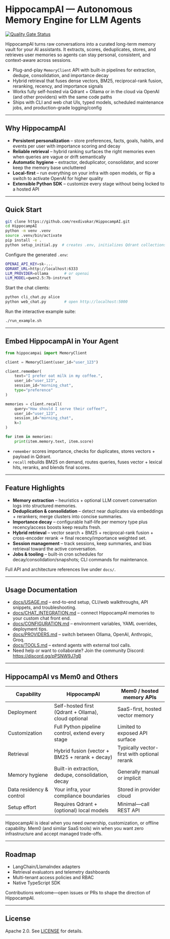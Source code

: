# HippocampAI — Autonomous Memory Engine for LLM Agents

[![Quality Gate Status](https://sonar.craftedbrain.com/api/project_badges/measure?project=rexdivakar_HippocampAI_6669aa8c-2e81-4016-9993-b29a3a78c475&metric=alert_status&token=sqb_dd0c0b1bf58646ce474b64a1fa8d83446345bccf)](https://sonar.craftedbrain.com/dashboard?id=rexdivakar_HippocampAI_6669aa8c-2e81-4016-9993-b29a3a78c475)

HippocampAI turns raw conversations into a curated long-term memory vault for your AI assistants. It extracts, scores, deduplicates, stores, and retrieves user memories so agents can stay personal, consistent, and context-aware across sessions.

- Plug-and-play `MemoryClient` API with built-in pipelines for extraction, dedupe, consolidation, and importance decay
- Hybrid retrieval that fuses dense vectors, BM25, reciprocal-rank fusion, reranking, recency, and importance signals
- Works fully self-hosted via Qdrant + Ollama or in the cloud via OpenAI (and other providers) with the same code paths
- Ships with CLI and web chat UIs, typed models, scheduled maintenance jobs, and production-grade logging/config

---

## Why HippocampAI

- **Persistent personalization** – store preferences, facts, goals, habits, and events per user with importance scoring and decay
- **Reliable retrieval** – hybrid ranking surfaces the right memories even when queries are vague or drift semantically
- **Automatic hygiene** – extractor, deduplicator, consolidator, and scorer keep the memory base uncluttered
- **Local-first** – run everything on your infra with open models, or flip a switch to activate OpenAI for higher quality
- **Extensible Python SDK** – customize every stage without being locked to a hosted API

---

## Quick Start

```bash
git clone https://github.com/rexdivakar/HippocampAI.git
cd HippocampAI
python -m venv .venv
source .venv/bin/activate
pip install -e .
python setup_initial.py  # creates .env, initializes Qdrant collections
```

Configure the generated `.env`:

```bash
OPENAI_API_KEY=sk-...
QDRANT_URL=http://localhost:6333
LLM_PROVIDER=ollama       # or openai
LLM_MODEL=qwen2.5:7b-instruct
```

Start the chat clients:

```bash
python cli_chat.py alice
python web_chat.py        # open http://localhost:5000
```

Run the interactive example suite:

```bash
./run_example.sh
```

---

## Embed HippocampAI in Your Agent

```python
from hippocampai import MemoryClient

client = MemoryClient(user_id="user_123")

client.remember(
    text="I prefer oat milk in my coffee.",
    user_id="user_123",
    session_id="morning_chat",
    type="preference"
)

memories = client.recall(
    query="How should I serve their coffee?",
    user_id="user_123",
    session_id="morning_chat",
    k=3
)

for item in memories:
    print(item.memory.text, item.score)
```

- `remember` scores importance, checks for duplicates, stores vectors + payload in Qdrant.
- `recall` rebuilds BM25 on demand, routes queries, fuses vector + lexical hits, reranks, and blends final scores.

---

## Feature Highlights

- **Memory extraction** – heuristics + optional LLM convert conversation logs into structured memories.
- **Deduplication & consolidation** – detect near duplicates via embeddings + rerankers; merge clusters into concise summaries.
- **Importance decay** – configurable half-life per memory type plus recency/access boosts keep results fresh.
- **Hybrid retrieval** – vector search + BM25 + reciprocal-rank fusion + cross-encoder rerank → final recency/importance weighted set.
- **Session management** – track sessions, keep summaries, and bias retrieval toward the active conversation.
- **Jobs & tooling** – built-in cron schedules for decay/consolidation/snapshots; CLI commands for maintenance.

Full API and architecture references live under `docs/`.

---

## Usage Documentation

- [docs/USAGE.md](docs/USAGE.md) – end-to-end setup, CLI/web walkthroughs, API snippets, and troubleshooting.
- [docs/CHAT_INTEGRATION.md](docs/CHAT_INTEGRATION.md) – connect HippocampAI memories to your custom chat front end.
- [docs/CONFIGURATION.md](docs/CONFIGURATION.md) – environment variables, YAML overrides, deployment tips.
- [docs/PROVIDERS.md](docs/PROVIDERS.md) – switch between Ollama, OpenAI, Anthropic, Groq.
- [docs/TOOLS.md](docs/TOOLS.md) – extend agents with external tool calls.
- Need help or want to collaborate? Join the community Discord: https://discord.gg/pPSNW9J7gB

---

## HippocampAI vs Mem0 and Others

| Capability                | HippocampAI                                         | Mem0 / hosted memory APIs                    |
|---------------------------|----------------------------------------------------|----------------------------------------------|
| Deployment                | Self-hosted first (Qdrant + Ollama), cloud optional| SaaS-first, hosted vector memory             |
| Customization             | Full Python pipeline control, extend every stage   | Limited to exposed API surface               |
| Retrieval                 | Hybrid fusion (vector + BM25 + rerank + decay)     | Typically vector-first with optional rerank  |
| Memory hygiene            | Built-in extraction, dedupe, consolidation, decay  | Generally manual or implicit                 |
| Data residency & control  | Your infra, your compliance boundaries             | Stored in provider cloud                     |
| Setup effort              | Requires Qdrant + (optional) local models          | Minimal—call REST API                        |

HippocampAI is ideal when you need ownership, customization, or offline capability. Mem0 (and similar SaaS tools) win when you want zero infrastructure and accept managed trade-offs.

---

## Roadmap

- LangChain/LlamaIndex adapters
- Retrieval evaluators and telemetry dashboards
- Multi-tenant access policies and RBAC
- Native TypeScript SDK

Contributions welcome—open issues or PRs to shape the direction of HippocampAI.

---

## License

Apache 2.0. See [LICENSE](LICENSE) for details.
